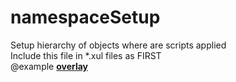 # namespaceSetup  

Setup hierarchy of objects where are scripts applied  
Include this file in *.xul files as FIRST  
@example __[overlay](../../xul/overlay.xul#L12)__  